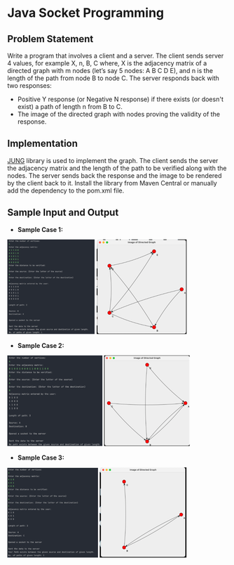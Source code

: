 # Java Socket Programming

## Problem Statement
Write a program that involves a client and a server. The client sends server 4 values, for example X, n, B, C where, X is the adjacency matrix of a directed graph with m nodes  (let’s say 5 nodes: A B C D E), and n is the length of the path from node B to node C.
The server responds back with two responses:

- Positive Y response (or Negative N response) if there exists (or doesn't exist) a path of length n from B to C.
- The image of the directed graph with nodes proving the validity of the response.

## Implementation
[JUNG](http://jung.sourceforge.net/) library is used to implement the graph. The client sends the server the adjacency matrix and the length of the path to be verified along with the nodes. The server sends back the response and the image to be rendered by the client back to it.
Install the library from Maven Central or manually add the dependency to the pom.xml file.

## Sample Input and Output

- **Sample Case 1:**

![img_1.png](img_1.png)
![img.png](img.png) 

- **Sample Case 2:**

![img_2.png](img_2.png)
![img_3.png](img_3.png)

- **Sample Case 3:**

![img_5.png](img_5.png)
![img_4.png](img_4.png)